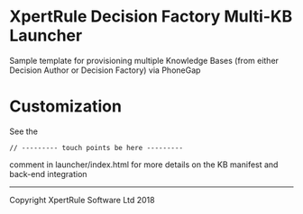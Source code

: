 # XpertRule Decision Factory Multi-KB Launcher
Sample template for provisioning multiple Knowledge Bases (from either Decision Author or Decision Factory) via PhoneGap

# Customization
See the
```
// --------- touch points be here ---------
```
comment in launcher/index.html for more details on the KB manifest and back-end integration

---
Copyright XpertRule Software Ltd 2018
